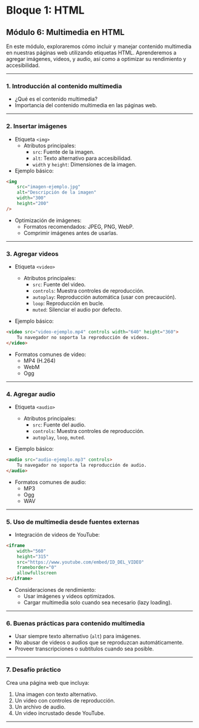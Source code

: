 # Bloque 1: HTML

## Módulo 6: Multimedia en HTML

En este módulo, exploraremos cómo incluir y manejar contenido multimedia en nuestras páginas web utilizando etiquetas HTML. Aprenderemos a agregar imágenes, videos, y audio, así como a optimizar su rendimiento y accesibilidad.

---

### 1. **Introducción al contenido multimedia**

-   ¿Qué es el contenido multimedia?
-   Importancia del contenido multimedia en las páginas web.

---

### 2. **Insertar imágenes**

-   Etiqueta `<img>`
    -   Atributos principales:
        -   `src`: Fuente de la imagen.
        -   `alt`: Texto alternativo para accesibilidad.
        -   `width` y `height`: Dimensiones de la imagen.
-   Ejemplo básico:

```html
<img
    src="imagen-ejemplo.jpg"
    alt="Descripción de la imagen"
    width="300"
    height="200"
/>
```

-   Optimización de imágenes:
    -   Formatos recomendados: JPEG, PNG, WebP.
    -   Comprimir imágenes antes de usarlas.

---

### 3. **Agregar videos**

-   Etiqueta `<video>`

    -   Atributos principales:
        -   `src`: Fuente del video.
        -   `controls`: Muestra controles de reproducción.
        -   `autoplay`: Reproducción automática (usar con precaución).
        -   `loop`: Reproducción en bucle.
        -   `muted`: Silenciar el audio por defecto.

-   Ejemplo básico:

```html
<video src="video-ejemplo.mp4" controls width="640" height="360">
    Tu navegador no soporta la reproducción de videos.
</video>
```

-   Formatos comunes de video:
    -   MP4 (H.264)
    -   WebM
    -   Ogg

---

### 4. **Agregar audio**

-   Etiqueta `<audio>`

    -   Atributos principales:
        -   `src`: Fuente del audio.
        -   `controls`: Muestra controles de reproducción.
        -   `autoplay`, `loop`, `muted`.

-   Ejemplo básico:

```html
<audio src="audio-ejemplo.mp3" controls>
    Tu navegador no soporta la reproducción de audio.
</audio>
```

-   Formatos comunes de audio:
    -   MP3
    -   Ogg
    -   WAV

---

### 5. **Uso de multimedia desde fuentes externas**

-   Integración de videos de YouTube:

```html
<iframe
    width="560"
    height="315"
    src="https://www.youtube.com/embed/ID_DEL_VIDEO"
    frameborder="0"
    allowfullscreen
></iframe>
```

-   Consideraciones de rendimiento:
    -   Usar imágenes y videos optimizados.
    -   Cargar multimedia solo cuando sea necesario (lazy loading).

---

### 6. **Buenas prácticas para contenido multimedia**

-   Usar siempre texto alternativo (`alt`) para imágenes.
-   No abusar de videos o audios que se reproduzcan automáticamente.
-   Proveer transcripciones o subtítulos cuando sea posible.

---

### 7. **Desafío práctico**

Crea una página web que incluya:

1. Una imagen con texto alternativo.
2. Un video con controles de reproducción.
3. Un archivo de audio.
4. Un video incrustado desde YouTube.

---